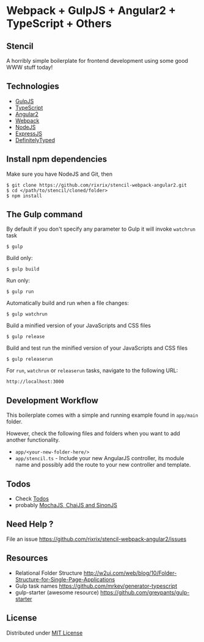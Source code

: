 # Webpack + GulpJS + Angular2 + TypeScript + Others

## Stencil

A horribly simple boilerplate for frontend development using some good WWW stuff today!

## Technologies

* [GulpJS](http://gulpjs.com/)
* [TypeScript](http://www.typescriptlang.org/)
* [Angular2](https://angular.io/)
* [Webpack](webpack.github.io/)
* [NodeJS](https://nodejs.org/)
* [ExpressJS](http://expressjs.com/)
* [DefinitelyTyped](http://definitelytyped.org/tsd/)

## Install npm dependencies

Make sure you have NodeJS and Git, then

```
$ git clone https://github.com/rixrix/stencil-webpack-angular2.git
$ cd </path/to/stencil/cloned/folder>
$ npm install
```

## The Gulp command

By default if you don't specify any parameter to Gulp it will invoke `watchrun` task

```
$ gulp
```

Build only:

```
$ gulp build
```

Run only:

```
$ gulp run
```

Automatically build and run when a file changes:

```
$ gulp watchrun
```

Build a minified version of your JavaScripts and CSS files
 
```
$ gulp release
```

Build and test run the minified version of your JavaScripts and CSS files 

```
$ gulp releaserun
```

For `run`, `watchrun` or `releaserun` tasks, navigate to the following URL:

```
http://localhost:3000
```

## Development Workflow

This boilerplate comes with a simple and running example found in `app/main` folder. 

However, check the following files and folders when you want to add another functionality.

* `app/<your-new-folder-here/>`
* `app/stencil.ts` - Include your new AngularJS controller, its module name and possibly add the route to your new controller and template.

## Todos

* Check [Todos](https://github.com/rixrix/stencil-webpack-angular2/issues)
* probably [MochaJS, ChaiJS and SinonJS](http://blog.codeship.com/mocha-js-chai-sinon-frontend-javascript-code-testing-tutorial/)

## Need Help ?

File an issue https://github.com/rixrix/stencil-webpack-angular2/issues

## Resources

* Relational Folder Structure http://w2ui.com/web/blog/10/Folder-Structure-for-Single-Page-Applications
* Gulp task names https://github.com/mrkev/generator-typescript
* gulp-starter (awesome resource) https://github.com/greypants/gulp-starter

## License

Distributed under [MIT License](http://opensource.org/licenses/MIT)
